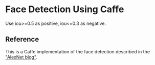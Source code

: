 # Face Detection Using Caffe 
Use iou>=0.5 as positive, iou<=0.3 as negative.

## Reference 
This is a Caffe implementation of the face detection described in the ["AlexNet blog"](http://www.jianshu.com/p/58168fec534d).
